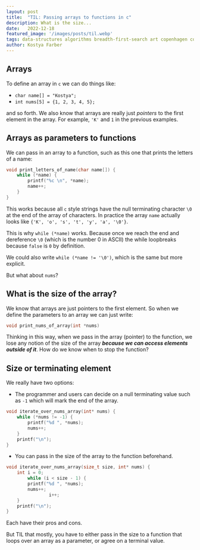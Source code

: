 ```yaml
---
layout:	post
title:	"TIL: Passing arrays to functions in c"
description: What is the size... 
date:	2022-12-18
featured_image: '/images/posts/til.webp'
tags: data-structures algorithms breadth-first-search art copenhagen contemporary
author: Kostya Farber
---
```


## Arrays
To define an array in `c` we can do things like:
* `char name[] = "Kostya";`
* `int nums[5] = {1, 2, 3, 4, 5};`

and so forth. We also know that arrays are really just _pointers_ to the first element in the array. For example, `'K'` and `1` in the previous examples.

## Arrays as parameters to functions
We can pass in an array to a function, such as this one that prints the letters of a name:

```c
void print_letters_of_name(char name[]) {
	while (*name) {
		printf("%c \n", *name);
		name++;
	}
}
```

This works because all `c` style strings have the null terminating character `\0` at the end of the array of characters. In practice the array `name` actually looks like `{'K', 'o', 's', 't', 'y', 'a', '\0'}`.

This is why `while (*name)` works. Because once we reach the end and dereference `\0` (which is the number 0 in ASCII) the while loopbreaks because `false` is `0` by definition.

We could also write `while (*name != '\0')`, which is the same but more explicit.

But what about `nums`?

## What is the size of the array?
We know that arrays are just pointers to the first element. So when we define the parameters to an array we can just write:

```c
void print_nums_of_array(int *nums)
```

Thinking in this way, when we pass in the array (pointer) to the function, we lose any notion of the size of the array **_because we can access elements outside of it_**. How do we know when to stop the function?

## Size or terminating element
We really have two options:
* The programmer and users can decide on a null terminating value such as `-1` which will mark the end of the array.

```c
void iterate_over_nums_array(int* nums) {
    while (*nums != -1) {
        printf("%d ", *nums);
        nums++;
    }
    printf("\n");
}
```
* You can pass in the size of the array to the function beforehand.
```c
void iterate_over_nums_array(size_t size, int* nums) {
    int i = 0;
		while (i < size - 1) {
        printf("%d ", *nums);
        nums++;
				i++;
    }
    printf("\n");
}
```

Each have their pros and cons. 

But TIL that mostly, you have to either pass in the size to a function that loops over an array as a parameter, or agree on a terminal value.
